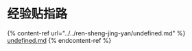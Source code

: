 # 经验贴指路



{% content-ref url="../../ren-sheng-jing-yan/undefined.md" %}
[undefined.md](../../ren-sheng-jing-yan/undefined.md)
{% endcontent-ref %}
